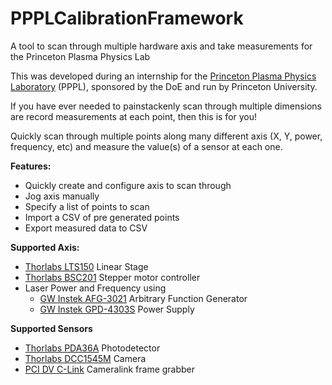 # PPPLCalibrationFramework
A tool to scan through multiple hardware axis and take measurements for the Princeton Plasma Physics Lab

This was developed during an internship for the [Princeton Plasma Physics Laboratory](http://www.pppl.gov/) (PPPL), sponsored by the DoE and run by Princeton University.

If you have ever needed to painstackenly scan through multiple dimensions are record measurements at each point, then this is for you!

Quickly scan through multiple points along many different axis (X, Y, power, frequency, etc) and measure the value(s) of a sensor at each one.

**Features:**
 - Quickly create and configure axis to scan through
 - Jog axis manually
 - Specify a list of points to scan
 - Import a CSV of pre generated points
 - Export measured data to CSV
 
 **Supported Axis:**
 - [Thorlabs LTS150](https://www.thorlabs.com/newgrouppage9.cfm?objectgroup_id=3961&pn=LTS150#8110) Linear Stage
 - [Thorlabs BSC201](https://www.thorlabs.com/newgrouppage9.cfm?objectgroup_id=1704&pn=BSC201) Stepper motor controller
 - Laser Power and Frequency using
   - [GW Instek AFG-3021](http://www.gwinstek.com/en-global/products/Signal_Sources/Arbitrary_Function_Generators/AFG-303x) Arbitrary Function Generator
   - [GW Instek GPD-4303S](http://www.gwinstek.com/en-global/products/DC_Power_Supply/Programmable_Multiple_Channel_DC_Power_Supplies/GPD-Series) Power Supply

**Supported Sensors**
 - [Thorlabs PDA36A](https://www.thorlabs.com/newgrouppage9.cfm?objectgroup_id=3257&pn=PDA36A#10781) Photodetector
 - [Thorlabs DCC1545M](https://www.thorlabs.com/newgrouppage9.cfm?objectgroup_id=4024) Camera
 - [PCI DV C-Link](https://edt.com/product/pci-dv-c-link/) Cameralink frame grabber 
